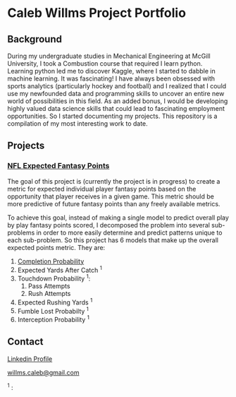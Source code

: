 # Caleb Willms Project Portfolio

## Background

During my undergraduate studies in Mechanical Engineering at McGill University, I took a Combustion course that required I learn python. Learning python led me to discover Kaggle, where I started to dabble in machine learning. It was fascinating! I have always been obsessed with sports analytics (particularly hockey and football) and I realized that I could use my newfounded data and programming skills to uncover an entire new world of possibilities in this field. As an added bonus, I would be developing highly valued data science skills that could lead to fascinating employment opportunities. So I started documenting my projects. This repository is a compilation of my most interesting work to date.

## Projects

### [NFL Expected Fantasy Points](https://github.com/willmscaleb/Personal-Data-Projects/tree/main/NFL%20Expected%20Fantasy%20Points)
The goal of this project is (currently the project is in progress) to create a metric for expected individual player fantasy points based on the opportunity that player receives in a given game. This metric should be more predictive of future fantasy points than any freely available metrics.

To achieve this goal, instead of making a single model to predict overall play by play fantasy points scored, I decomposed the problem into several sub-problems in order to more easily determine and predict patterns unique to each sub-problem. So this project has 6 models that make up the overall expected points metric. They are:
1. [Completion Probability](https://github.com/willmscaleb/Personal-Data-Projects/tree/main/NFL%20Expected%20Fantasy%20Points/Completion%20Probability%20Model)
2. Expected Yards After Catch <sup>1</sup>
3. Touchdown Probability <sup>1</sup>:
    1. Pass Attempts
    2. Rush Attempts
4. Expected Rushing Yards <sup>1</sup>
5. Fumble Lost Probabilty <sup>1</sup>
6. Interception Probability <sup>1</sup>

## Contact
[Linkedin Profile](https://www.linkedin.com/in/calebwillms/)

willms.caleb@gmail.com


<sup>1</sup> : 


